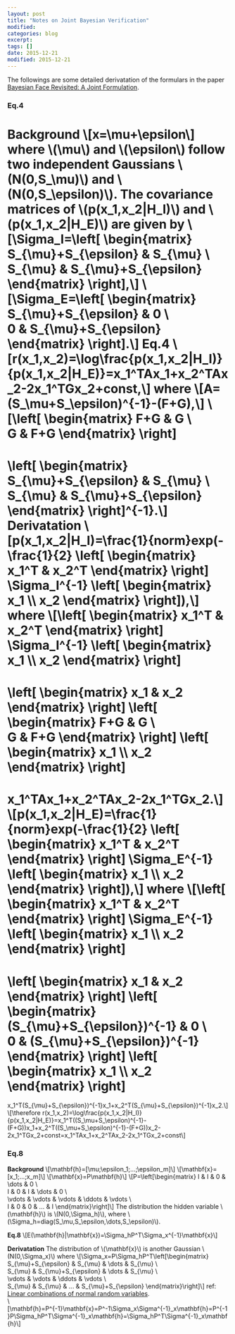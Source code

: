 ```yaml
---
layout: post
title: "Notes on Joint Bayesian Verification"
modified:
categories: blog
excerpt:
tags: []
date: 2015-12-21
modified: 2015-12-21
---
```


The followings are some detailed derivatation of the formulars in the paper 
[Bayesian Face Revisited: A Joint Formulation](https://www.microsoft.com/en-us/research/publication/bayesian-face-revisited-a-joint-formulation/).  

### Eq.4  
**Background**
\\[x=\mu+\epsilon\\]
where \\(\mu\\) and \\(\epsilon\\) follow two independent Gaussians \\(N(0,S_\mu)\\) and \\(N(0,S_\epsilon)\\).
The covariance matrices of \\(p(x_1,x_2|H_I)\\) and \\(p(x_1,x_2|H_E)\\) are given by
\\[\Sigma_I=\left[ \begin{matrix} 
  S_{\mu}+S_{\epsilon} & S_{\mu} \\\
  S_{\mu} & S_{\mu}+S_{\epsilon} \end{matrix} \right],\\]
\\[\Sigma_E=\left[ \begin{matrix} 
  S_{\mu}+S_{\epsilon} & 0 \\\
  0 & S_{\mu}+S_{\epsilon} \end{matrix} \right].\\]
**Eq.4**
\\[r(x_1,x_2)=\log\frac{p(x_1,x_2|H_I)}{p(x_1,x_2|H_E)}=x_1^TAx_1+x_2^TAx_2-2x_1^TGx_2+const,\\]
where
\\[A=(S_\mu+S_\epsilon)^{-1}-(F+G),\\]
\\[\left[ \begin{matrix} 
  F+G & G \\\
  G & F+G 
\end{matrix} \right]
=
\left[ \begin{matrix} 
  S_{\mu}+S_{\epsilon} & S_{\mu} \\\
  S_{\mu} & S_{\mu}+S_{\epsilon} 
\end{matrix} \right]^{-1}.\\]
**Derivatation**
\\[p(x_1,x_2|H_I)=\frac{1}{norm}exp(-\frac{1}{2}
\left[ \begin{matrix} 
  x_1^T & x_2^T
\end{matrix} \right] 
\Sigma_I^{-1}
\left[ \begin{matrix} 
  x_1 \\\ x_2
\end{matrix} \right]),\\]
where
\\[\left[ \begin{matrix} 
  x_1^T & x_2^T
\end{matrix} \right] 
\Sigma_I^{-1}
\left[ \begin{matrix} 
  x_1 \\\ x_2
\end{matrix} \right]
=
\left[ \begin{matrix} 
  x_1 & x_2
\end{matrix} \right] 
\left[ \begin{matrix} 
  F+G & G \\\
  G & F+G 
\end{matrix} \right]
\left[ \begin{matrix} 
  x_1 \\\ x_2
\end{matrix} \right]
=
x_1^TAx_1+x_2^TAx_2-2x_1^TGx_2.\\]
\\[p(x_1,x_2|H_E)=\frac{1}{norm}exp(-\frac{1}{2}
\left[ \begin{matrix} 
  x_1^T & x_2^T
\end{matrix} \right] 
\Sigma_E^{-1}
\left[ \begin{matrix} 
  x_1 \\\ x_2
\end{matrix} \right]),\\]
where
\\[\left[ \begin{matrix} 
  x_1^T & x_2^T
\end{matrix} \right] 
\Sigma_E^{-1}
\left[ \begin{matrix} 
  x_1 \\\ x_2
\end{matrix} \right]
=
\left[ \begin{matrix} 
  x_1 & x_2
\end{matrix} \right] 
\left[ \begin{matrix} 
  (S_{\mu}+S_{\epsilon})^{-1} & 0 \\\
  0 & (S_{\mu}+S_{\epsilon})^{-1}
\end{matrix} \right]
\left[ \begin{matrix} 
  x_1 \\\ x_2
\end{matrix} \right]
=
x_1^T(S_{\mu}+S_{\epsilon})^{-1}x_1+x_2^T(S_{\mu}+S_{\epsilon})^{-1}x_2.\\]
\\[\therefore r(x_1,x_2)=\log\frac{p(x_1,x_2|H_I)}{p(x_1,x_2|H_E)}=x_1^T((S_\mu+S_\epsilon)^{-1}-(F+G))x_1+x_2^T((S_\mu+S_\epsilon)^{-1}-(F+G))x_2-2x_1^TGx_2+const=x_1^TAx_1+x_2^TAx_2-2x_1^TGx_2+const\\]

### Eq.8
**Background**
\\[\mathbf{h}=[\mu;\epsilon_1;...;\epsilon_m]\\]
\\[\mathbf{x}=[x_1;...;x_m]\\]
\\[\mathbf{x}=P\mathbf{h}\\]
\\[P=\left[\begin{matrix}
I & I & 0 & \dots & 0 \\\
I & 0 & I & \dots & 0 \\\
\vdots & \vdots & \vdots & \ddots & \vdots \\\
I & 0 & 0 & ... & I
\end{matrix}\right]\\]
The distribution the hidden variable \\(\mathbf{h}\\) is \\(N(0,\Sigma_h)\\), where \\(\Sigma_h=diag(S_\mu,S_\epsilon,\dots,S_\epsilon)\\).

**Eq.8**
\\[E(\mathbf{h}|\mathbf{x})=\Sigma_hP^T\Sigma_x^{-1}\mathbf{x}\\]

**Derivatation**
The distribution of \\(\mathbf{x}\\) is another Gaussian \\(N(0,\Sigma_x)\\)  where 
\\[\Sigma_x=P\Sigma_hP^T\left[\begin{matrix}
S_{\mu}+S_{\epsilon} & S_{\mu} & \dots & S_{\mu} \\\
S_{\mu} & S_{\mu}+S_{\epsilon} & \dots & S_{\mu} \\\
\vdots & \vdots & \ddots & \vdots \\\
S_{\mu} & S_{\mu} & ... & S_{\mu}+S_{\epsilon}
\end{matrix}\right]\\]
ref: [Linear combinations of normal random variables](https://www.statlect.com/probability-distributions/normal-distribution-linear-combinations).  
\\[\mathbf{h}=P^{-1}\mathbf{x}=P^-1\Sigma_x\Sigma^{-1}_x\mathbf{h}=P^{-1}P\Sigma_hP^T\Sigma^{-1}_x\mathbf{h}=\Sigma_hP^T\Sigma^{-1}_x\mathbf{h}\\]
